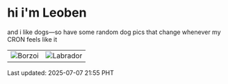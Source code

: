 # hi i'm Leoben

and i like dogs—so have some random dog pics that change whenever my CRON feels like it

|  |  |
|--------|----------|
| ![Borzoi](https://random-dog-vercel.vercel.app/api/random-borzoi?v=1751896546) | ![Labrador](https://random-dog-vercel.vercel.app/api/random-labrador?v=1751896546) |

Last updated: 2025-07-07 21:55 PHT
